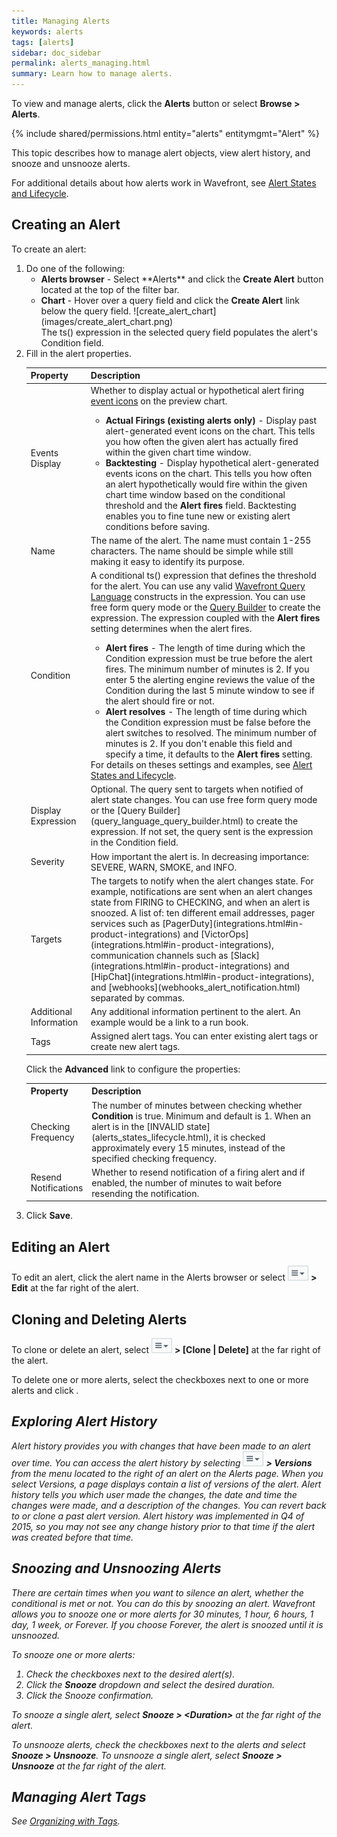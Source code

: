 ```yaml
---
title: Managing Alerts
keywords: alerts
tags: [alerts]
sidebar: doc_sidebar
permalink: alerts_managing.html
summary: Learn how to manage alerts.
---
```

To view and manage alerts, click the **Alerts** button or select **Browse > Alerts**.
 
{% include shared/permissions.html entity="alerts" entitymgmt="Alert" %}

This topic describes how to manage alert objects, view alert history, and snooze and unsnooze alerts. 

For additional details about how alerts work in Wavefront, see [Alert States and Lifecycle](alerts_states_lifecycle.html).

## Creating an Alert
 
To create an alert:

<ol>
<li>Do one of the following:
<ul>
<li markdown="span"><strong>Alerts browser</strong> - Select **Alerts** and click the <strong>Create Alert</strong> button located at the top of the filter bar.</li>
<li markdown="span"><strong>Chart</strong> - Hover over a query field and click the <strong>Create Alert</strong> link below the query field. ![create_alert_chart](images/create_alert_chart.png)<br />The ts() expression in the selected query field populates the alert's Condition field.</li>
</ul></li>
<li>Fill in the alert properties.
<table id="alert-properties">
<tbody>
<thead>
<tr><th width="20%">Property</th><th width="80%">Description</th></tr>
</thead>
<tr>
<td>Events Display</td>
<td>Whether to display actual or hypothetical alert firing <a href="charts_events_displaying.html">event icons</a> on the preview chart.
<ul><li><strong>Actual Firings (existing alerts only)</strong> - Display past alert-generated event icons on the chart. This tells you how often the given alert has actually fired within the given chart time window.</li>
<li><strong>Backtesting</strong> - Display hypothetical alert-generated events icons on the chart. This tells you how often an alert hypothetically would fire within the given chart time window based on the conditional threshold and the <strong>Alert fires</strong> field. Backtesting enables you to fine tune new or existing alert conditions before saving.</li></ul>
</td>
</tr>
<tr>
<td>Name</td>
<td>The name of the alert. The name must contain 1-255 characters. The name should be simple while still making it easy to identify its purpose.</td>
</tr>
<tr>
<td>Condition</td>
<td>A conditional ts() expression that defines the threshold for the alert. You can use any valid <a href=
"query_language_getting_started.html">Wavefront Query Language</a> constructs in the expression. You can use free form query mode or the <a href="query_language_query_builder.html">Query Builder</a> to create the expression. The expression coupled with the <strong>Alert fires</strong> setting determines when the alert fires.
<ul><li><strong>Alert fires</strong> - The length of time during which the Condition expression must be true before the alert fires. The minimum number of minutes is 2.  If you enter 5 the alerting engine reviews the value of the Condition during the last 5 minute window to see if the alert should fire or not.</li>
<li><strong>Alert resolves</strong> - The length of time during which the Condition expression must be false before the alert switches to resolved. The minimum number of minutes is 2.  If you don't enable this field and specify a time, it defaults to the <strong>Alert fires</strong> setting.</li></ul>For details on theses settings and examples, see <a href="alerts_states_lifecycle.html">Alert States and Lifecycle</a>.
</td>
</tr>
<tr>
<td>Display Expression</td>
<td markdown="span">Optional. The query sent to targets when notified of alert state changes. You can use free form query mode or the [Query Builder](query_language_query_builder.html) to create the expression. If not set, the query sent is the expression in the Condition field.</td>
</tr>
<tr>
<td>Severity</td>
<td>How important the alert is. In decreasing importance:  SEVERE, WARN, SMOKE, and INFO.</td>
</tr>
<tr>
<td>Targets</td>
<td markdown="span">The targets to notify when the alert changes state.  For example, notifications are sent when an alert changes state from FIRING to CHECKING, and when an alert is snoozed. A list of: ten different email addresses, pager services such as [PagerDuty](integrations.html#in-product-integrations) and [VictorOps](integrations.html#in-product-integrations), communication channels such as [Slack](integrations.html#in-product-integrations) and [HipChat](integrations.html#in-product-integrations), and [webhooks](webhooks_alert_notification.html) separated by commas.
</td>
</tr>
<tr>
<td>Additional Information</td>
<td>Any additional information pertinent to the alert. An example would be a link to a run book.</td>
</tr>
<tr>
<td>Tags</td>
<td>Assigned alert tags. You can enter existing alert tags or create new alert tags.</td>
</tr>
</tbody>
</table>

Click the <strong>Advanced</strong> link to configure the properties:

<table>
<tbody>
<tr><th width="20%">Property</th><th width="80%">Description</th></tr>
<tr>
<td>Checking Frequency</td>
<td markdown="span">The number of minutes between checking whether <strong>Condition</strong> is true. Minimum and default is 1. When an alert is in the [INVALID state](alerts_states_lifecycle.html), it is checked approximately every 15 minutes, instead of the specified checking frequency.</td>
</tr><tr>
<td>Resend Notifications</td>
<td>Whether to resend notification of a firing alert and if enabled, the number of minutes to wait before resending the notification.</td>
</tr>
</tbody>
</table>
</li>
<li>Click <strong>Save</strong>.</li>
</ol>
 
## Editing an Alert

To edit an alert, click the alert name in the Alerts browser or select ![action_menu](images/action_menu.png#inline) **> Edit** at the far right of the alert.
 
## Cloning and Deleting Alerts

To clone or delete an alert, select ![action_menu](images/action_menu.png#inline) **> \[Clone \| Delete\]** at the far right of the alert.

To delete one or more alerts, select the checkboxes next to one or more alerts and click <i class="fa-trash fa"/>.
 
## Exploring Alert History

Alert history provides you with changes that have been made to an alert over time. You can access the alert history by selecting ![action menu](images/action_menu.png#inline) **> Versions** from the menu located to the right of an alert on the Alerts page. When you select Versions, a page displays contain a list of versions of the alert. Alert history tells you which user made the changes, the date and time the changes were made, and a description of the changes. You can revert back to or clone a past alert version. Alert history was implemented in Q4 of 2015, so you may not see any change history prior to that time if the alert was created before that time.

## Snoozing and Unsnoozing Alerts

There are certain times when you want to silence an alert, whether the conditional is met or not. You can do this by snoozing an alert. Wavefront allows you to snooze one or more alerts for 30 minutes, 1 hour, 6 hours, 1 day, 1 week, or Forever. If you choose Forever, the alert is snoozed until it is unsnoozed.
 
To snooze one or more alerts:

1. Check the checkboxes next to the desired alert(s).
1. Click the **Snooze** dropdown and select the desired duration.
1. Click the Snooze confirmation.
 
To snooze a single alert, select **Snooze > \<Duration\>** at the far right of the alert.

To unsnooze alerts, check the checkboxes next to the alerts and select **Snooze > Unsnooze**. To unsnooze a single alert, select **Snooze > Unsnooze** at the far right of the alert.

## Managing Alert Tags

See [Organizing with Tags](tags_overview.html).


